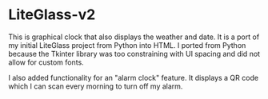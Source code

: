 # LiteGlass-v2

This  is graphical clock that also displays the weather and date. It is a port of my initial LiteGlass project from Python into HTML. I ported from Python because the Tkinter library was too constraining with UI spacing and did not allow for custom fonts.

I also added functionality for an "alarm clock" feature. It displays a QR code which I can scan every morning to turn off my alarm.

